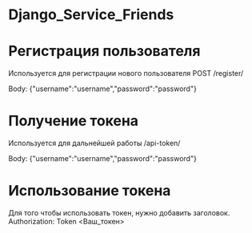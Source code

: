 # Django_Service_Friends
# Регистрация пользователя
Используется для регистрации нового пользователя
POST /register/

Body: 
{"username":"username","password":"password"}

# Получение токена
Используется для дальнейшей работы 
/api-token/

Body: 
{"username":"username","password":"password"}
# Использование токена
Для того чтобы использовать токен, нужно добавить заголовок.
Authorization: Token <Ваш_токен>

